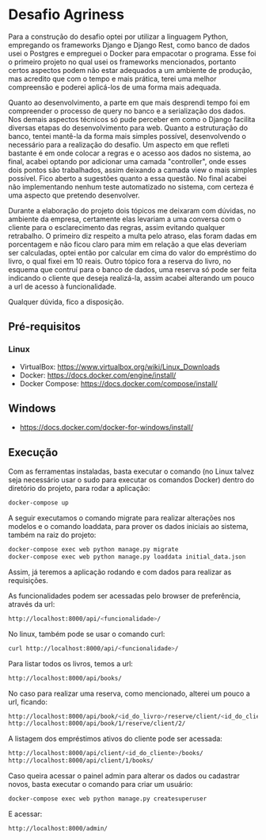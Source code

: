 # Desafio Agriness

Para a construção do desafio optei por utilizar a linguagem Python, empregando os frameworks Django e Django Rest, como banco de dados usei o Postgres e empreguei o Docker para empacotar o programa. Esse foi o primeiro projeto no qual usei os frameworks mencionados, portanto certos aspectos podem não estar adequados a um ambiente de produção, mas acredito que com o tempo e mais prática, terei uma melhor compreensão e poderei aplicá-los de uma forma mais adequada.

Quanto ao desenvolvimento, a parte em que mais desprendi tempo foi em compreender o processo de query no banco e a serialização dos dados. Nos demais aspectos técnicos só pude perceber em como o Django facilita diversas etapas do desenvolvimento para web. Quanto a estruturação do banco, tentei mantê-la da forma mais simples possível, desenvolvendo o necessário para a realização do desafio. Um aspecto em que refleti bastante é em onde colocar a regras e o acesso aos dados no sistema, ao final, acabei optando por adicionar uma camada "controller", onde esses dois pontos são trabalhados, assim deixando a camada view o mais simples possível. Fico aberto a sugestões quanto a essa questão. No final acabei não implementando nenhum teste automatizado no sistema, com certeza é uma aspecto que pretendo desenvolver.

Durante a elaboração do projeto dois tópicos me deixaram com dúvidas, no ambiente da empresa, certamente elas levariam a uma conversa com o cliente para o esclarecimento das regras, assim evitando qualquer retrabalho. O primeiro diz respeito a multa pelo atraso, elas foram dadas em porcentagem e não ficou claro para mim em relação a que elas deveriam ser calculadas, optei então por calcular em cima do valor do empréstimo do livro, o qual fixei em 10 reais. Outro tópico fora a reserva do livro, no esquema que contruí para o banco de dados, uma reserva só pode ser feita indicando o cliente que deseja realizá-la, assim acabei alterando um pouco a url de acesso à funcionalidade.

Qualquer dúvida, fico a disposição.

## Pré-requisitos

### Linux 

- VirtualBox: https://www.virtualbox.org/wiki/Linux_Downloads
- Docker: https://docs.docker.com/engine/install/
- Docker Compose: https://docs.docker.com/compose/install/

## Windows

- https://docs.docker.com/docker-for-windows/install/

## Execução

Com as ferramentas instaladas, basta executar o comando (no Linux talvez seja necessário usar o sudo para executar os comandos Docker) dentro do diretório do projeto, para rodar a aplicação:
```bash
docker-compose up
```
A seguir executamos o comando migrate para realizar alterações nos modelos e o comando loaddata, para prover os dados iniciais ao sistema, também na raiz do projeto:
```bash
docker-compose exec web python manage.py migrate
docker-compose exec web python manage.py loaddata initial_data.json
```
Assim, já teremos a aplicação rodando e com dados para realizar as requisições.

As funcionalidades podem ser acessadas pelo browser de preferência, através da url:
```bash
http://localhost:8000/api/<funcionalidade>/
```
No linux, também pode se usar o comando curl:
```bash
curl http://localhost:8000/api/<funcionalidade>/
```
Para listar todos os livros, temos a url:
```bash
http://localhost:8000/api/books/
```

No caso para realizar uma reserva, como mencionado, alterei um pouco a url, ficando:
```bash
http://localhost:8000/api/book/<id_do_livro>/reserve/client/<id_do_cliente>/
http://localhost:8000/api/book/1/reserve/client/2/
```

A listagem dos empréstimos ativos do cliente pode ser acessada:
```bash
http://localhost:8000/api/client/<id_do_cliente>/books/
http://localhost:8000/api/client/1/books/
```

Caso queira acessar o painel admin para alterar os dados ou cadastrar novos, basta executar o comando para criar um usuário:
```bash
docker-compose exec web python manage.py createsuperuser
```
E acessar:
```bash
http://localhost:8000/admin/
```